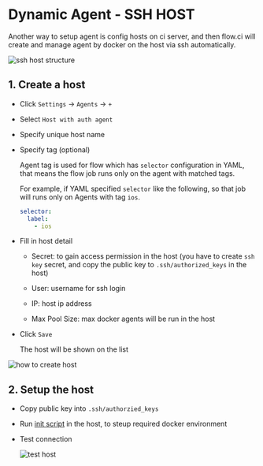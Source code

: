 # Dynamic Agent - SSH HOST

Another way to setup agent is config hosts on ci server, and then flow.ci will create and manage agent by docker on the host via ssh automatically.

![ssh host structure](../../src/agents/ssh_host_structure.png)

## 1. Create a host

* Click `Settings` -> `Agents` -> `+`
* Select `Host with auth agent`
* Specify unique host name
* Specify tag (optional)

    Agent tag is used for flow which has `selector` configuration in YAML, that means the flow job runs only on the agent with matched tags.

    For example, if YAML specified `selector` like the following, so that job will runs only on Agents with tag `ios`.

    ```yaml
    selector:
      label:
        - ios
    ```

* Fill in host detail
  * Secret: to gain access permission in the host (you have to create `ssh key` secret, and copy the public key to `.ssh/authorized_keys` in the host)

  * User: username for ssh login

  * IP: host ip address

  * Max Pool Size: max docker agents will be run in the host

* Click `Save`

    The host will be shown on the list

![how to create host](../../src/agents/create_host.gif)

## 2. Setup the host

* Copy public key into `.ssh/authorzied_keys`

* Run [init script](https://github.com/FlowCI/docker-install/blob/master/host-init.sh) in the host, to steup required docker environment

* Test connection

  ![test host](../../src/agents/test_host.gif)